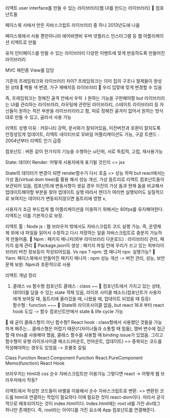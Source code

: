 리액트 user interface를 만들 수 있는 라이브러리(웹 UI를 만드는 라이브러리)
	컴포넌트들

페이스북 사에서 만든 자바스크립트 라이브러리 중 하나
2013년도에 나옴

페이스북에서 사용 뿐만아니라 에어비앤비 우버 넷플리스 인스타그램 등 웹 어플리케이션 리액트로 만듦

유저 인터페이스를 만들 수 있는 라이브러리 
다양한 이벤트에 맞게 반응하도록 만들어진 라이브러리

MVC 패턴중 View를 담당

기존의 프레임워크와 라이브러리 차이?
프레임워크는 이미 집의 구조나 철제들이 완성된 상태
	벽돌 색 변경, 가구 재배치등
라이브러리
	우리 입맞에 맞게 변경할 수 있음

즉, 프레임워크는 정해진 골격 안에서 우릭 ㅏ원하는 기능을 구현해야함 but 라이브러리는 UI를 관리하는 라이브러리, 라우팅에 관련된 라이브러리, 스테이트 라이브러리 등 자신들이 원하는 작은 부분을 라이브러리라고 함, 따로 정해진 골겨이 없어서 원하는 방식대로 만들 수 있고, 골라서 사용 가능

리액트 성행 이유 : 커뮤니티 강력, 문서화가 잘되어있음, 이전버전과 호환이 잘되도록 안정성있게 업데이트, 리액트 네이티브로 모바일 어플리케이션도 가능, 구글 트렌드 : 2004년부터 리액트 인기 급증

컴포넌트 : 버튼 같이 한가지의 기능을 수행하는 ui단위, 서로 독립적, 고립, 재사용가능

State: 데이터
Render: 어떻게 사용자에게 표기될 것인지 => jsx

State의 데이터가 변경이 되면 render함수가 다시 호출 => 성능 하락 but react에서는 가상 돔(virtual dom tree)를 활용 해서 성능 개선, 가상 돔트리로 리액트 컴포넌트들이 보관되어 있음, 컴포넌트에 변동사항이 생길 경우 이전의 가상 돔과 현재 돔을 비교해서 업데이트해야할 부분을 찾아 업데이트 실행 따라서 렌더가 여러번 실행되어도 실질적으로 보여지는 데이터가 변동되지않으면 돔트리에 영향 x, 

사용자가 조금 부드럽게 웹 어플리케이션을 이용하기 위해서는 60fps를 유지해야한다. 리액트는 이를 기본적으로 보장. 

리액트 툴 :
Node js : 웹 브라우저 밖에서도 자바스크립트 코드 실행 가능.
즉, 운영체제 위에 내 파일을 읽어서 수정하고 다시 저장하는 일을 자바스크립트로 충분히 가능하게 만들어줌.
	Npm : 패키지 매니저(외부 라이브러리 다운로드) : 라이브러리 관리, 패키지 쉽게 관리
	Package.json이 생성 : 패키지 파일 안에 우리가 쓰고 있는 외부라이브러리 버전 정보등이 작성되어있음. Vs npx ? npm: 앱 매니저 npx: 실행가능?
	Yarn: 페이스북에서 만들어진 패키지 매니저 : npm 성능 개선 -> 버전 관리, 성능, 보안 문제 보완. Npm과 호환적으로 사용

리액트 개념 정리

1.	클래스 vs 함수형 컴포넌트
클래스 : class ~~
	컴포넌트에서 가지고 있는 상태, 데이터를 담을 수 있는 state 객체 있음, 라이프 사이클 메소드(컴포넌트가 사용자에게 보여질 때, 돔트리에 올라갔을 때, 나왔을 때, 업데이트 되었을 때 등등)  
함수형 : function ~~~
	State와 라이프사이클 없음,  but react 16.8 부터 react hook 도입 -> 함수 컴포넌트안에서 state & life cycle 가능 

	왜 굳이 클래스형이 아닌 함수형?
React hook : class형에서 사용했던 것들을 가능하게 해주는…
클래스형은 어렵기 때문(디자이너들과 소통할 때 힘듦), 멤버 변수에 접근할 때 this를 사용해야 했음, 클래스 함수를 사용할 때 binding issue가 있었음. 그리고 함수형이 유행
라이프사이클 메소드(마운트, 언마운트, 업데이트) => 중복되는 코드를 작성해야하는 경우도 있었음 -> 호불호 갈림

Class	Function
React.Component	Function
React.PureComponent	Memo(function)
	React Hook

브라우저는 html과 css 순수 자바스크립트만 이용가능 그렇다면 react -> 어떻게 웹 브라우저에서 작동?

리액트에서 작성한 코드들이 바벨을 이용해서 순수 자바스크립트로 변환. => 변환된 코드를 html과 연결하는 작업이 필요하다 이때 필요한 것이 react-dom이다. 따라서 궁극적으로 배포되어지는 것이 index.html이다. Index.html에는 root id를 가진 div태그 하나만 존재한다. 즉, root라는 아이디를 가진 요소에 App 컴포넌트를 연결해준다.
	

	



